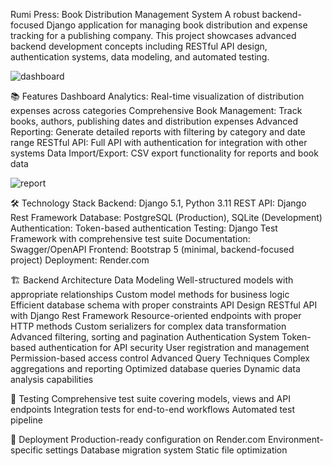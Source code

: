 Rumi Press: Book Distribution Management System
A robust backend-focused Django application for managing book distribution and expense tracking for a publishing company. This project showcases advanced backend development concepts including RESTful API design, authentication systems, data modeling, and automated testing.

![dashboard](https://github.com/user-attachments/assets/879379b7-6bef-4597-a581-d29244f2482c)


📚 Features
Dashboard Analytics: Real-time visualization of distribution expenses across categories
Comprehensive Book Management: Track books, authors, publishing dates and distribution expenses
Advanced Reporting: Generate detailed reports with filtering by category and date range
RESTful API: Full API with authentication for integration with other systems
Data Import/Export: CSV export functionality for reports and book data

![report](https://github.com/user-attachments/assets/e685f877-a2ac-4fb3-ace1-daf25563feb7)

🛠️ Technology Stack
Backend: Django 5.1, Python 3.11
REST API: Django Rest Framework
Database: PostgreSQL (Production), SQLite (Development)
Authentication: Token-based authentication
Testing: Django Test Framework with comprehensive test suite
Documentation: Swagger/OpenAPI
Frontend: Bootstrap 5 (minimal, backend-focused project)
Deployment: Render.com

🏗️ Backend Architecture
Data Modeling
Well-structured models with appropriate relationships
Custom model methods for business logic
Efficient database schema with proper constraints
API Design
RESTful API with Django Rest Framework
Resource-oriented endpoints with proper HTTP methods
Custom serializers for complex data transformation
Advanced filtering, sorting and pagination
Authentication System
Token-based authentication for API security
User registration and management
Permission-based access control
Advanced Query Techniques
Complex aggregations and reporting
Optimized database queries
Dynamic data analysis capabilities

🧪 Testing
Comprehensive test suite covering models, views and API endpoints
Integration tests for end-to-end workflows
Automated test pipeline

🚀 Deployment
Production-ready configuration on Render.com
Environment-specific settings
Database migration system
Static file optimization
